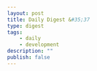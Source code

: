 ```yaml
---
layout: post
title: Daily Digest &#35;37
type: digest
tags: 
    - daily
    - development
description: ""
publish: false
---
```


